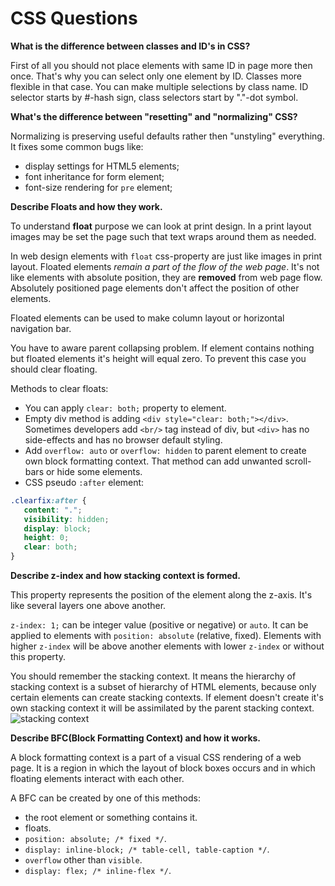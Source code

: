 CSS Questions
=============

**What is the difference between classes and ID's in CSS?**

First of all you should not place elements with same ID in page more then once. That's why you can select only one element by ID. Classes more flexible in that case. You can make multiple selections by class name.
ID selector starts by #-hash sign, class selectors start by "."-dot symbol.

**What's the difference between "resetting" and "normalizing" CSS?**

Normalizing is preserving useful defaults rather then "unstyling" everything. It fixes some common bugs like: 
- display settings for HTML5 elements;
- font inheritance for form element;
- font-size rendering for `pre` element;

**Describe Floats and how they work.**

To understand **float** purpose we can look at print design. In a print layout images may be set the page such that text wraps around them as needed.

In web design elements with `float` css-property are just like images in print layout. Floated elements *remain a part of the flow of the web page*. It's not like elements with absolute position, they are **removed** from web page flow. Absolutely positioned page elements don't affect the position of other elements.

Floated elements can be used to make column layout or horizontal navigation bar.

You have to aware parent collapsing problem. If element contains nothing but floated elements it's height will equal zero. To prevent this case you should clear floating.

Methods to clear floats:

- You can apply `clear: both;` property to element.
- Empty div method is adding `<div style="clear: both;"></div>`. Sometimes developers add `<br/>` tag instead of div, but `<div>` has no side-effects and has no browser default styling.
- Add `overflow: auto` or `overflow: hidden` to parent element to create own block formatting context. That method can add unwanted scroll-bars or hide some elements.
- CSS pseudo `:after` element: 
```css
.clearfix:after { 
   content: "."; 
   visibility: hidden; 
   display: block; 
   height: 0; 
   clear: both;
}
```

**Describe z-index and how stacking context is formed.**

This property represents the position of the element along the z-axis. It's like several layers one above another.

`z-index: 1;` can be integer value (positive or negative) or `auto`. It can be applied to elements with `position: absolute` (relative, fixed). Elements with higher `z-index` will be above another elements with lower `z-index` or without this property.

You should remember the stacking context. It means the hierarchy of stacking context is a subset of hierarchy of HTML elements, because only certain elements can create stacking contexts. If element doesn't create it's own stacking context it will be assimilated by the parent stacking context.
![stacking context](https://developer.mozilla.org/@api/deki/files/913/=Understanding_zindex_04.png)

**Describe BFC(Block Formatting Context) and how it works.**

A block formatting context is a part of a visual CSS rendering of a web page. It is a region in which the layout of block boxes occurs and in which floating elements interact with each other.

A BFC can be created by one of this methods:

- the root element or something contains it.
- floats.
- `position: absolute; /* fixed */`.
- `display: inline-block; /* table-cell, table-caption */`.
- `overflow` other than `visible`.
- `display: flex; /* inline-flex */`.